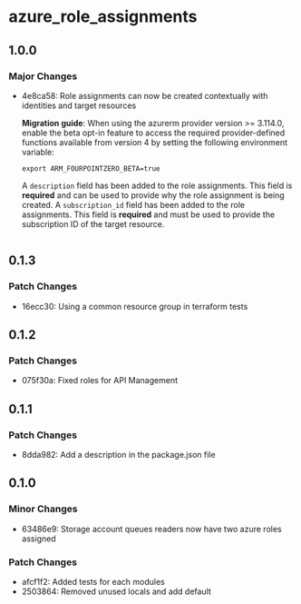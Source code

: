 # azure_role_assignments

## 1.0.0

### Major Changes

- 4e8ca58: Role assignments can now be created contextually with identities and target resources

  **Migration guide**:
  When using the azurerm provider version >= 3.114.0, enable the beta opt-in feature to access the required provider-defined functions available from version 4 by setting the following environment variable:

  ```
  export ARM_FOURPOINTZERO_BETA=true
  ```

  A `description` field has been added to the role assignments. This field is **required** and can be used to provide why the role assignment is being created.
  A `subscription_id` field has been added to the role assignments. This field is **required** and must be used to provide the subscription ID of the target resource.
  ```

## 0.1.3

### Patch Changes

- 16ecc30: Using a common resource group in terraform tests

## 0.1.2

### Patch Changes

- 075f30a: Fixed roles for API Management

## 0.1.1

### Patch Changes

- 8dda982: Add a description in the package.json file

## 0.1.0

### Minor Changes

- 63486e9: Storage account queues readers now have two azure roles assigned

### Patch Changes

- afcf1f2: Added tests for each modules
- 2503864: Removed unused locals and add default
